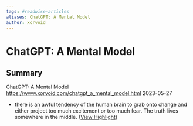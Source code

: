 ```yaml
---
tags: #readwise-articles
aliases: ChatGPT: A Mental Model
author: xorvoid
---
```

# ChatGPT: A Mental Model

## Summary
ChatGPT: A Mental Model
https://www.xorvoid.com/chatgpt_a_mental_model.html
2023-05-27

- there is an awful tendency of the human brain to grab onto change and either project too much excitement or too much fear. The truth lives somewhere in the middle. ([View Highlight](https://read.readwise.io/read/01h1h6an4pememcj8fkrhxd17m))
